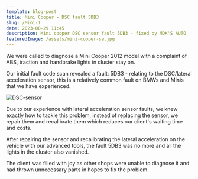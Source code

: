 ```yaml
---
template: blog-post
title: Mini Cooper - DSC fault 5DB3
slug: /Mini-1
date: 2023-08-29 11:45
description: Mini cooper DSC sensor fault 5DB3 - fixed by MOK'S AUTO
featuredImage: /assets/mini-cooper-se.jpg
---
```

We were called to diagnose a Mini Cooper 2012 model with a complaint of ABS, traction and handbrake lights in cluster stay on.

Our initial fault code scan revealed a fault: 5DB3 - relating to the DSC/lateral acceleration sensor, this is a relatively common fault on BMWs and Minis that we have experienced.

![DSC-sensor](/assets/DSC-SENSOR.jpg "DSC-sensor")

Due to our experience with lateral acceleration sensor faults, we knew exactly how to tackle this problem, instead of replacing the sensor, we repair them and recalibrate them which reduces our client's waiting time and costs.

After repairing the sensor and recalibrating the lateral acceleration on the vehicle with our advanced tools, the fault 5DB3 was no more and all the lights in the cluster also vanished.

The client was filled with joy as other shops were unable to diagnose it and had thrown unnecessary parts in hopes to fix the problem.